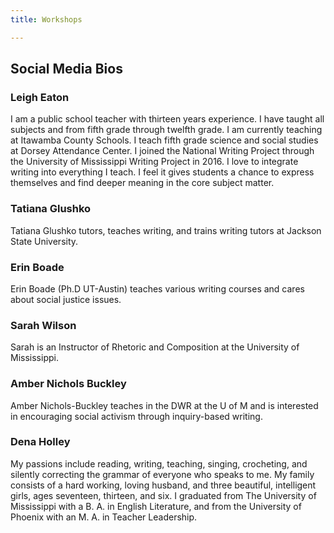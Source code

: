 ```yaml
---
title: Workshops

---
```

## Social Media Bios

### Leigh Eaton
I am a public school teacher with thirteen years experience. I have taught all subjects and from fifth grade through twelfth grade. I am currently teaching at Itawamba County Schools. I teach fifth grade science and social studies at Dorsey Attendance Center. I joined the National Writing Project through the University of Mississippi Writing Project in 2016. I love to integrate writing into everything I teach. I feel it gives students a chance to express themselves and find deeper meaning in the core subject matter.

### Tatiana Glushko
Tatiana Glushko tutors, teaches writing, and trains writing tutors at Jackson State University.

### Erin Boade
Erin Boade (Ph.D UT-Austin) teaches various writing courses and cares about social justice issues.

### Sarah Wilson 
Sarah is an Instructor of Rhetoric and Composition at the University of Mississippi.

### Amber Nichols Buckley
Amber Nichols-Buckley teaches in the DWR at the U of M and is interested in encouraging social activism through inquiry-based writing.

### Dena Holley
My passions include reading, writing, teaching, singing, crocheting, and silently correcting the grammar of everyone who speaks to me. My family consists of a hard working, loving husband, and three beautiful, intelligent girls, ages seventeen, thirteen, and six. I graduated from The University of Mississippi with a B. A. in English Literature, and from the University of Phoenix with an M. A. in Teacher Leadership. 
